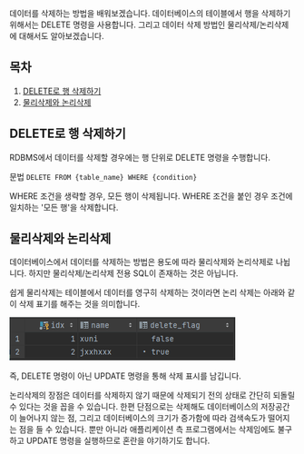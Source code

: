 
데이터를 삭제하는 방법을 배워보겠습니다. 데이터베이스의 테이블에서 행을 삭제하기 위해서는 DELETE 명령을 사용합니다. 그리고 데이터 삭제 방법인 물리삭제/논리삭제에 대해서도 알아보겠습니다.

## 목차

1. [DELETE로 행 삭제하기](https://github.com/JxxHxxx/TIL/blob/master/SQL%20%EC%B2%AB%EA%B1%B8%EC%9D%8C/4%EC%9E%A5%20%EB%8D%B0%EC%9D%B4%ED%84%B0%20%EC%B6%94%EA%B0%80%2C%20%EC%82%AD%EC%A0%9C%2C%20%EA%B0%B1%EC%8B%A0/%EC%82%AD%EC%A0%9C%ED%95%98%EA%B8%B0%20-%20DELETE%2C%20%EB%AC%BC%EB%A6%AC%20%EC%82%AD%EC%A0%9C%EC%99%80%20%EB%85%BC%EB%A6%AC%20%EC%82%AD%EC%A0%9C.md#delete%EB%A1%9C-%ED%96%89-%EC%82%AD%EC%A0%9C%ED%95%98%EA%B8%B0)
2. [물리삭제와 논리삭제](https://github.com/JxxHxxx/TIL/blob/master/SQL%20%EC%B2%AB%EA%B1%B8%EC%9D%8C/4%EC%9E%A5%20%EB%8D%B0%EC%9D%B4%ED%84%B0%20%EC%B6%94%EA%B0%80%2C%20%EC%82%AD%EC%A0%9C%2C%20%EA%B0%B1%EC%8B%A0/%EC%82%AD%EC%A0%9C%ED%95%98%EA%B8%B0%20-%20DELETE%2C%20%EB%AC%BC%EB%A6%AC%20%EC%82%AD%EC%A0%9C%EC%99%80%20%EB%85%BC%EB%A6%AC%20%EC%82%AD%EC%A0%9C.md#%EB%AC%BC%EB%A6%AC%EC%82%AD%EC%A0%9C%EC%99%80-%EB%85%BC%EB%A6%AC%EC%82%AD%EC%A0%9C)
## DELETE로 행 삭제하기

RDBMS에서 데이터를 삭제할 경우에는 행 단위로 DELETE 명령을 수행합니다.

문법
`DELETE FROM {table_name} WHERE {condition}`

WHERE 조건을 생략할 경우, 모든 행이 삭제됩니다. WHERE 조건을 붙인 경우 조건에 일치하는 '모든 행'을 삭제합니다. 


## 물리삭제와 논리삭제

데이터베이스에서 데이터를 삭제하는 방법은 용도에 따라 물리삭제와 논리삭제로 나뉩니다. 하지만 물리삭제/논리삭제 전용 SQL이 존재하는 것은 아닙니다.

쉽게 물리삭제는 테이블에서 데이터를 영구히 삭제하는 것이라면 논리 삭제는 아래와 같이 삭제 표기를 해주는 것을 의미합니다.

![[Pasted image 20230810135542.png]](https://github.com/JxxHxxx/TIL/blob/master/SQL%20%EC%B2%AB%EA%B1%B8%EC%9D%8C/4%EC%9E%A5%20%EB%8D%B0%EC%9D%B4%ED%84%B0%20%EC%B6%94%EA%B0%80%2C%20%EC%82%AD%EC%A0%9C%2C%20%EA%B0%B1%EC%8B%A0/Pasted%20image%2020230810135542.png)

즉, DELETE 명령이 아닌 UPDATE 명령을 통해 삭제 표시를 남깁니다.

논리삭제의 장점은 데이터를 삭제하지 않기 때문에 삭제되기 전의 상태로 간단히 되돌릴 수 있다는 것을 꼽을 수 있습니다. 한편 단점으로는 삭제해도 데이터베이스의 저장공간이 늘어나지 않는 점, 그리고 데이터베이스의 크기가 증가함에 따라 검색속도가 떨어지는 점을 들 수 있습니다. 뿐만 아니라 애플리케이션 측 프로그램에서는 삭제임에도 불구하고 UPDATE 명령을 실행하므로 혼란을 야기하기도 합니다.








